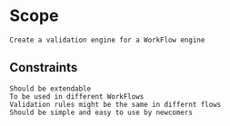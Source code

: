 # Scope
	Create a validation engine for a WorkFlow engine

## Constraints
	Should be extendable
	To be used in different WorkFlows
	Validation rules might be the same in differnt flows
	Should be simple and easy to use by newcomers